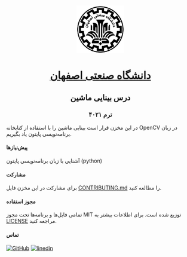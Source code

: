 <div align="center">
<img src="isfahan_university_of_technology_logo.png" alt="لوگوی دانشگاه صنعتی اصفهان" height="128" width="128" />
<h1><a href="https://www.iut.ac.ir/fa" hreflang="fa" target="_blank">دانشگاه صنعتی اصفهان</a></h1>
<h2>درس بینایی ماشین</h2>
<h3>ترم ۴۰۲۱</h3>
</div>

در این مخزن قرار است بینایی ماشین را با استفاده از کتابخانه OpenCV در زبان برنامه‌نویسی پایتون یاد بگیریم.

#### پیش‌نیازها
آشنایی با زبان برنامه‌نویسی پایتون (python)

#### مشارکت
برای مشارکت در این مخزن فایل [CONTRIBUTING.md](CONTRIBUTING.md) را مطالعه کنید.

#### مجوز استفاده
تمامی فایل‌ها و برنامه‌ها تحت مجوز MIT توزیع شده است. برای اطلاعات بیشتر به [LICENSE](LICENSE) مراجعه کنید.

#### تماس
[![GitHub](https://img.shields.io/badge/github-%23121011.svg?style=for-the-badge&logo=github&logoColor=white)](https://github.com/msabiloo/)
[![linedin](https://img.shields.io/badge/LinkedIn-0077B5?style=for-the-badge&logo=linkedin&logoColor=white)](https://www.linkedin.com/in/sabiloo/)
